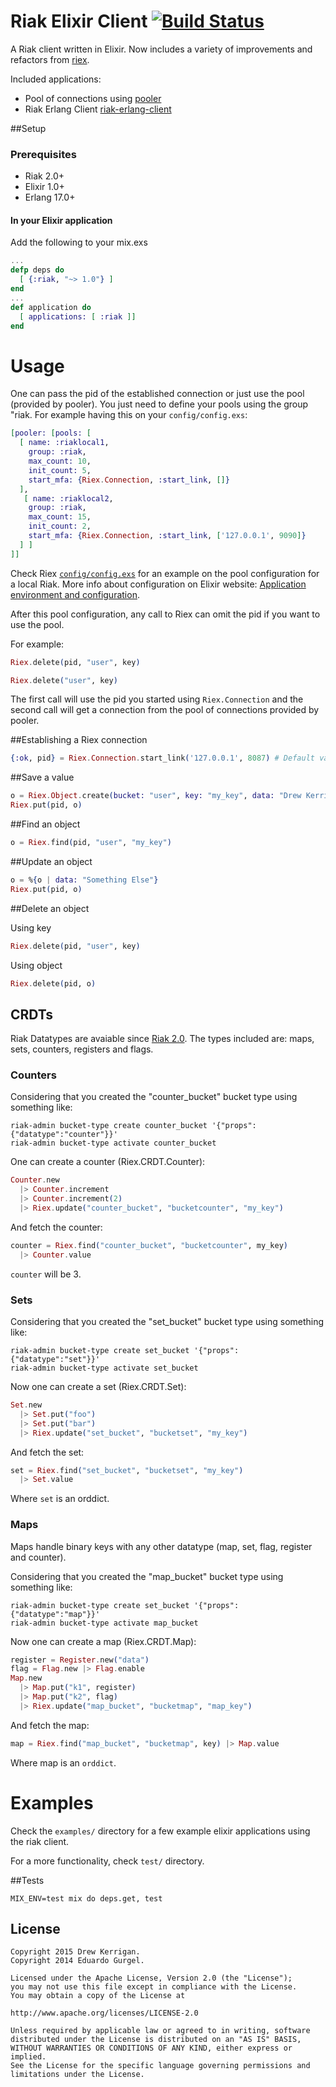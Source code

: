 # Riak Elixir Client [![Build Status](https://travis-ci.org/drewkerrigan/riak-elixir-client.svg?branch=master)](https://travis-ci.org/drewkerrigan/riak-elixir-client)

A Riak client written in Elixir. Now includes a variety of improvements and refactors from [riex](https://github.com/edgurgel/riex).

Included applications:

* Pool of connections using [pooler](http://github.com/seth/pooler)
* Riak Erlang Client [riak-erlang-client](http://github.com/basho/riak-erlang-client)

##Setup

### Prerequisites

* Riak 2.0+
* Elixir 1.0+
* Erlang 17.0+

#### In your Elixir application

Add the following to your mix.exs

```elixir
...
defp deps do
  [ {:riak, "~> 1.0"} ]
end
...
def application do
  [ applications: [ :riak ]]
end
```

# Usage

One can pass the pid of the established connection or just use the pool (provided by pooler). You just need to define your pools using the group "riak. For example having this on your `config/config.exs`:

```elixir
[pooler: [pools: [
  [ name: :riaklocal1,
    group: :riak,
    max_count: 10,
    init_count: 5,
    start_mfa: {Riex.Connection, :start_link, []}
  ],
   [ name: :riaklocal2,
    group: :riak,
    max_count: 15,
    init_count: 2,
    start_mfa: {Riex.Connection, :start_link, ['127.0.0.1', 9090]}
  ] ]
]]

```

Check Riex [`config/config.exs`](https://github.com/edgurgel/riex/blob/master/config/config.exs) for an example on the pool configuration for a local Riak. More info about configuration on Elixir website: [Application environment and configuration](http://elixir-lang.org/getting_started/mix_otp/10.html#toc_6).

After this pool configuration, any call to Riex can omit the pid if you want to use the pool.

For example:

```elixir
Riex.delete(pid, "user", key)

Riex.delete("user", key)
```

The first call will use the pid you started using `Riex.Connection` and the second call will get a connection from the pool of connections provided by pooler.

##Establishing a Riex connection

```elixir
{:ok, pid} = Riex.Connection.start_link('127.0.0.1', 8087) # Default values
```

##Save a value

```elixir
o = Riex.Object.create(bucket: "user", key: "my_key", data: "Drew Kerrigan")
Riex.put(pid, o)
```

##Find an object

```elixir
o = Riex.find(pid, "user", "my_key")
```

##Update an object

```elixir
o = %{o | data: "Something Else"}
Riex.put(pid, o)
```

##Delete an object

Using key

```elixir
Riex.delete(pid, "user", key)
```

Using object

```elixir
Riex.delete(pid, o)
```

## CRDTs

Riak Datatypes are avaiable since [Riak 2.0](http://basho.com/introducing-riak-2-0/). The types included are: maps, sets, counters, registers and flags.

### Counters

Considering that you created the "counter_bucket" bucket type using something like:

```
riak-admin bucket-type create counter_bucket '{"props":{"datatype":"counter"}}'
riak-admin bucket-type activate counter_bucket
```

One can create a counter (Riex.CRDT.Counter):

```elixir
Counter.new
  |> Counter.increment
  |> Counter.increment(2)
  |> Riex.update("counter_bucket", "bucketcounter", "my_key")
```

And fetch the counter:

```elixir
counter = Riex.find("counter_bucket", "bucketcounter", my_key)
  |> Counter.value
```

`counter` will be 3.

### Sets

Considering that you created the "set_bucket" bucket type using something like:

```
riak-admin bucket-type create set_bucket '{"props":{"datatype":"set"}}'
riak-admin bucket-type activate set_bucket
```

Now one can create a set (Riex.CRDT.Set):

```elixir
Set.new
  |> Set.put("foo")
  |> Set.put("bar")
  |> Riex.update("set_bucket", "bucketset", "my_key")
```

And fetch the set:

```elixir
set = Riex.find("set_bucket", "bucketset", "my_key")
  |> Set.value
```

Where `set` is an orddict.

### Maps

Maps handle binary keys with any other datatype (map, set, flag, register and counter).

Considering that you created the "map_bucket" bucket type using something like:

```
riak-admin bucket-type create set_bucket '{"props":{"datatype":"map"}}'
riak-admin bucket-type activate map_bucket
```

Now one can create a map (Riex.CRDT.Map):

```elixir
register = Register.new("data")
flag = Flag.new |> Flag.enable
Map.new
  |> Map.put("k1", register)
  |> Map.put("k2", flag)
  |> Riex.update("map_bucket", "bucketmap", "map_key")
```

And fetch the map:

```elixir
map = Riex.find("map_bucket", "bucketmap", key) |> Map.value
```

Where map is an `orddict`.

# Examples

Check the `examples/` directory for a few example elixir applications using the riak client. 

For a more functionality, check `test/` directory.

##Tests

```
MIX_ENV=test mix do deps.get, test
```

## License

    Copyright 2015 Drew Kerrigan.
    Copyright 2014 Eduardo Gurgel.

    Licensed under the Apache License, Version 2.0 (the "License");
    you may not use this file except in compliance with the License.
    You may obtain a copy of the License at

    http://www.apache.org/licenses/LICENSE-2.0

    Unless required by applicable law or agreed to in writing, software
    distributed under the License is distributed on an "AS IS" BASIS,
    WITHOUT WARRANTIES OR CONDITIONS OF ANY KIND, either express or implied.
    See the License for the specific language governing permissions and
    limitations under the License.
